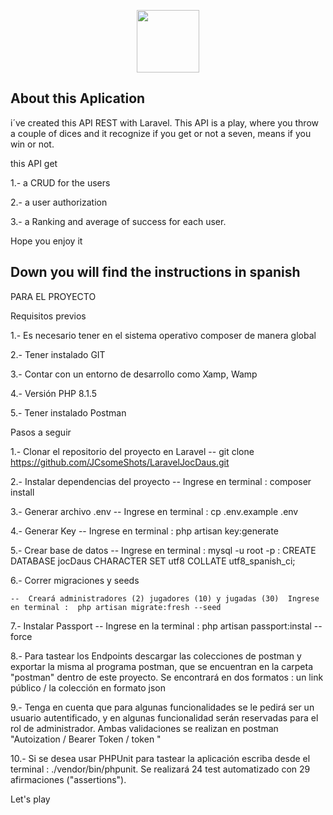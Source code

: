 <p align="center"><a href="https://laravel.com" target="_blank"><img src="https://raw.githubusercontent.com/laravel/art/master/logo-lockup/5%20SVG/2%20CMYK/1%20Full%20Color/laravel-logolockup-cmyk-red.svg" width="100"></a></p>



## About this Aplication

i´ve created this API REST with Laravel. 
This API is a play, where you throw a couple of dices and it recognize if you get or not a seven, means if you win or not. 

this API get 

1.- a CRUD for the users

2.- a user authorization 

3.- a Ranking and average of success for each user.


Hope you enjoy it



## Down you will find the instructions in spanish

PARA EL PROYECTO

Requisitos previos 

1.- Es necesario tener en el sistema operativo composer de manera global

2.- Tener instalado GIT

3.- Contar con un entorno de desarrollo como Xamp, Wamp

4.- Versión PHP 8.1.5

5.- Tener instalado Postman

Pasos a seguir

1.- Clonar el repositorio del proyecto en Laravel -- git clone https://github.com/JCsomeShots/LaravelJocDaus.git

2.- Instalar dependencias del proyecto -- Ingrese en terminal : composer install

3.- Generar archivo .env -- Ingrese en terminal : cp .env.example .env

4.- Generar Key -- Ingrese en terminal : php artisan key:generate

5.- Crear base de datos -- Ingrese en terminal : mysql -u root -p : CREATE DATABASE jocDaus CHARACTER SET utf8 COLLATE utf8_spanish_ci;

6.- Correr migraciones y seeds

    --  Creará administradores (2) jugadores (10) y jugadas (30)  Ingrese en terminal :  php artisan migrate:fresh --seed

7.- Instalar Passport -- Ingrese en la terminal : php artisan passport:instal --force

8.- Para tastear los Endpoints descargar las colecciones de postman y exportar la misma al programa postman, que se encuentran en la carpeta "postman" dentro de este proyecto. Se encontrará en dos formatos : un link público / la colección en formato json

9.- Tenga en cuenta que para algunas funcionalidades se le pedirá ser un usuario autentificado, y en algunas funcionalidad serán reservadas para el rol de administrador. Ambas validaciones se realizan en postman "Autoization / Bearer Token / token "

10.- Si se desea usar PHPUnit para tastear la aplicación escriba desde el terminal : ./vendor/bin/phpunit. Se realizará 24 test automatizado con 29 afirmaciones ("assertions").

Let's play
